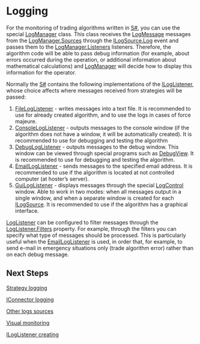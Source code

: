 # Logging

For the monitoring of trading algorithms written in [S\#](StockSharpAbout.md), you can use the special [LogManager](xref:StockSharp.Logging.LogManager) class. This class receives the [LogMessage](xref:StockSharp.Logging.LogMessage) messages from the [LogManager.Sources](xref:StockSharp.Logging.LogManager.Sources) through the [ILogSource.Log](xref:StockSharp.Logging.ILogSource.Log) event and passes them to the [LogManager.Listeners](xref:StockSharp.Logging.LogManager.Listeners) listeners. Therefore, the algorithm code will be able to pass debug information (for example, about errors occurred during the operation, or additional information about mathematical calculations) and [LogManager](xref:StockSharp.Logging.LogManager) will decide how to display this information for the operator. 

Normally the [S\#](StockSharpAbout.md) contains the following implementations of the [ILogListener](xref:StockSharp.Logging.ILogListener), whose choice affects where messages received from strategies will be passed: 

1. [FileLogListener](xref:StockSharp.Logging.FileLogListener) \- writes messages into a text file. It is recommended to use for already created algorithm, and to use the logs in cases of force majeure. 
2. [ConsoleLogListener](xref:StockSharp.Logging.ConsoleLogListener) \- outputs messages to the console window (if the algorithm does not have a window, it will be automatically created). It is recommended to use for debugging and testing the algorithm 
3. [DebugLogListener](xref:StockSharp.Logging.DebugLogListener) \- outputs messages to the debug window. This window can be viewed through special programs such as [DebugView](https://technet.microsoft.com/en-us/sysinternals/bb896647.aspx). It is recommended to use for debugging and testing the algorithm. 
4. [EmailLogListener](xref:StockSharp.Logging.EmailLogListener) \- sends messages to the specified email address. It is recommended to use if the algorithm is located at not controlled computer (at hoster’s server). 
5. [GuiLogListener](xref:StockSharp.Xaml.GuiLogListener) \- displays messages through the special [LogControl](xref:StockSharp.Xaml.LogControl) window. Able to work in two modes: when all messages output in a single window, and when a separate window is created for each [ILogSource](xref:StockSharp.Logging.ILogSource). It is recommended to use if the algorithm has a graphical interface. 

[LogListener](xref:StockSharp.Logging.LogListener) can be configured to filter messages through the [LogListener.Filters](xref:StockSharp.Logging.LogListener.Filters) property. For example, through the filters you can specify what type of messages should be processed. This is particularly useful when the [EmailLogListener](xref:StockSharp.Logging.EmailLogListener) is used, in order that, for example, to send e\-mail in emergency situations only (trade algorithm error) rather than on each debug message. 

## Next Steps

[Strategy logging](LoggingStrategy.md)

[IConnector logging](LoggingITrader.md)

[Other logs sources](AppLogging.md)

[Visual monitoring](LoggingMonitorWindow.md)

[ILogListener creating](LoggingCustomListener.md)
